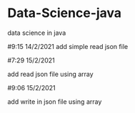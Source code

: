 # Data-Science-java
data science in java

#9:15 14/2/2021
add simple read json file

#7:29 15/2/2021

add read json file using array


#9:06 15/2/2021

add write in json file using array
